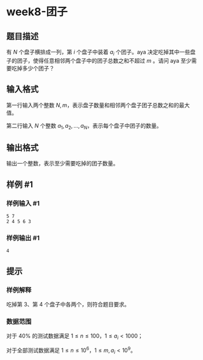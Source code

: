 # week8-团子

## 题目描述

有 $N$ 个盘子横排成一列，第 $i$ 个盘子中装着 $a_i$ 个团子。aya 决定吃掉其中一些盘子的团子，使得任意相邻两个盘子中的团子总数之和不超过 $m$ 。请问 aya 至少需要吃掉多少个团子？

## 输入格式

第一行输入两个整数 $N, m$，表示盘子数量和相邻两个盘子团子总数之和的最大值。

第二行输入 $N$ 个整数 $a_1,a_2,...,a_N$，表示每个盘子中团子的数量。

## 输出格式

输出一个整数，表示至少需要吃掉的团子数量。

## 样例 #1

### 样例输入 #1

```
5 7
2 4 5 6 3
```

### 样例输出 #1

```
4
```

## 提示

### 样例解释

吃掉第 3、第 4 个盘子中各两个，则符合题目要求。

### 数据范围

对于 $40\%$ 的测试数据满足 $1\le n\le 100$，$1\le a_i<1000$；

对于全部测试数据满足 $1\le n\le 10^6$，$1\le m,a_i<10^9$。